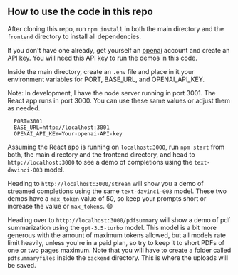 ## How to use the code in this repo

 After cloning this repo, run `npm install` in both the main directory and the `frontend` directory to install all dependencies.

 If you don't have one already, get yourself an [openai](https://platform.openai.com/) account and create an API key. You will need this API key to run the demos in this code.

 Inside the main directory, create an `.env` file and place in it your environment variables for 
 PORT, BASE_URL, and OPENAI_API_KEY. 
 
 Note: In development, I have the node server running in port 3001. The React app runs in port 3000. You can use these same values or adjust them as needed.

 ```
   PORT=3001
   BASE_URL=http://localhost:3001
   OPENAI_API_KEY=Your-openai-API-key
 ```

 Assuming the React app is running on `localhost:3000`, run `npm start` from both, the main directory and the frontend directory, and head to `http://localhost:3000` to see a demo of completions using the `text-davinci-003` model. 
 
 Heading to `http://localhost:3000/stream` will show you a demo of streamed completions using the same `text-davinci-003` model. These two demos have a `max_token` value of 50, so keep your prompts short or increase the value or `max_tokens`. 😄 
 
 Heading over to `http://localhost:3000/pdfsummary` will show a demo of pdf summarization using the `gpt-3.5-turbo` model. This model is a bit more generous with the amount of maximum tokens allowed, but all models rate limit heavily, unless you're in a paid plan, so try to keep it to short PDFs of one or two pages maximum. Note that you will have to create a folder called `pdfsummaryfiles` inside the `backend` directory. This is where the uploads will be saved.